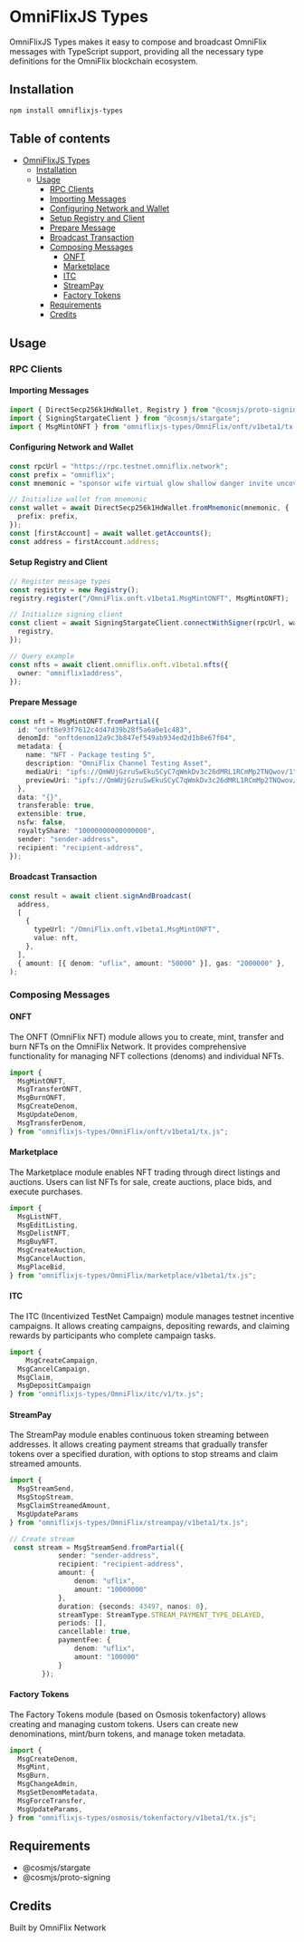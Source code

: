 # OmniFlixJS Types

OmniFlixJS Types makes it easy to compose and broadcast OmniFlix messages with
TypeScript support, providing all the necessary type definitions for the
OmniFlix blockchain ecosystem.

## Installation

```sh
npm install omniflixjs-types
```

## Table of contents

- [OmniFlixJS Types](#omniflixjs-types)
  - [Installation](#installation)
  - [Usage](#usage)
    - [RPC Clients](#rpc-clients)
    - [Importing Messages](#importing-messages)
    - [Configuring Network and Wallet](#configuring-network-and-wallet)
    - [Setup Registry and Client](#setup-registry-and-client)
    - [Prepare Message](#prepare-message)
    - [Broadcast Transaction](#broadcast-transaction)
    - [Composing Messages](#composing-messages)
      - [ONFT](#onft)
      - [Marketplace](#marketplace)
      - [ITC](#itc)
      - [StreamPay](#streampay)
      - [Factory Tokens](#factory-tokens)
    - [Requirements](#requirements)
    - [Credits](#credits)

## Usage

### RPC Clients

#### Importing Messages
```typescript
import { DirectSecp256k1HdWallet, Registry } from "@cosmjs/proto-signing";
import { SigningStargateClient } from "@cosmjs/stargate";
import { MsgMintONFT } from "omniflixjs-types/OmniFlix/onft/v1beta1/tx.js";
```

#### Configuring Network and Wallet
```typescript
const rpcUrl = "https://rpc.testnet.omniflix.network";
const prefix = "omniflix";
const mnemonic = "sponsor wife virtual glow shallow danger invite uncover salute guide toddler empty turtle seat people cruise high upon approve topple anxiety alley nose review";

// Initialize wallet from mnemonic
const wallet = await DirectSecp256k1HdWallet.fromMnemonic(mnemonic, {
  prefix: prefix,
});
const [firstAccount] = await wallet.getAccounts();
const address = firstAccount.address;
```

#### Setup Registry and Client
```typescript
// Register message types
const registry = new Registry();
registry.register("/OmniFlix.onft.v1beta1.MsgMintONFT", MsgMintONFT);

// Initialize signing client
const client = await SigningStargateClient.connectWithSigner(rpcUrl, wallet, {
  registry,
});

// Query example
const nfts = await client.omniflix.onft.v1beta1.nfts({
  owner: "omniflix1address",
});
```

#### Prepare Message
```typescript
const nft = MsgMintONFT.fromPartial({
  id: "onft8e93f7612c4d47d39b28f5a6a0e1c483",
  denomId: "onftdenom12a9c3b847ef549ab934ed2d1b8e67f04",
  metadata: {
    name: "NFT - Package testing 5",
    description: "OmniFlix Channel Testing Asset",
    mediaUri: "ipfs://QmWUjGzruSwEkuSCyC7qWmkDv3c26dMRL1RCmMp2TNQwov/1",
    previewUri: "ipfs://QmWUjGzruSwEkuSCyC7qWmkDv3c26dMRL1RCmMp2TNQwov/1",
  },
  data: "{}",
  transferable: true,
  extensible: true,
  nsfw: false,
  royaltyShare: "10000000000000000",
  sender: "sender-address",
  recipient: "recipient-address",
});
```

#### Broadcast Transaction
```typescript
const result = await client.signAndBroadcast(
  address,
  [
    {
      typeUrl: "/OmniFlix.onft.v1beta1.MsgMintONFT",
      value: nft,
    },
  ],
  { amount: [{ denom: "uflix", amount: "50000" }], gas: "2000000" },
);
```

### Composing Messages

#### ONFT
The ONFT (OmniFlix NFT) module allows you to create, mint, transfer and burn NFTs on the OmniFlix Network. It provides comprehensive functionality for managing NFT collections (denoms) and individual NFTs.

```typescript
import {
  MsgMintONFT,
  MsgTransferONFT,
  MsgBurnONFT,
  MsgCreateDenom,
  MsgUpdateDenom,
  MsgTransferDenom,
} from "omniflixjs-types/OmniFlix/onft/v1beta1/tx.js";
```

#### Marketplace
The Marketplace module enables NFT trading through direct listings and auctions. Users can list NFTs for sale, create auctions, place bids, and execute purchases.

```typescript
import {
  MsgListNFT,
  MsgEditListing,
  MsgDelistNFT,
  MsgBuyNFT,
  MsgCreateAuction,
  MsgCancelAuction,
  MsgPlaceBid,
} from "omniflixjs-types/OmniFlix/marketplace/v1beta1/tx.js";
```

#### ITC
The ITC (Incentivized TestNet Campaign) module manages testnet incentive campaigns. It allows creating campaigns, depositing rewards, and claiming rewards by participants who complete campaign tasks.

```typescript
import {
    MsgCreateCampaign,
  MsgCancelCampaign,
  MsgClaim,
  MsgDepositCampaign
} from "omniflixjs-types/OmniFlix/itc/v1/tx.js";
```

#### StreamPay
The StreamPay module enables continuous token streaming between addresses. It allows creating payment streams that gradually transfer tokens over a specified duration, with options to stop streams and claim streamed amounts.

```typescript
import {
  MsgStreamSend,
  MsgStopStream,
  MsgClaimStreamedAmount,
  MsgUpdateParams
} from "omniflixjs-types/OmniFlix/streampay/v1beta1/tx.js";

// Create stream
 const stream = MsgStreamSend.fromPartial({
            sender: "sender-address",
            recipient: "recipient-address",
            amount: {
                denom: "uflix",
                amount: "10000000"
            },
            duration: {seconds: 43497, nanos: 0},
            streamType: StreamType.STREAM_PAYMENT_TYPE_DELAYED,
            periods: [],
            cancellable: true,
            paymentFee: {
                denom: "uflix",
                amount: "100000"
            }
        });
```

#### Factory Tokens
The Factory Tokens module (based on Osmosis tokenfactory) allows creating and managing custom tokens. Users can create new denominations, mint/burn tokens, and manage token metadata.

```typescript
import {
  MsgCreateDenom,
  MsgMint,
  MsgBurn,
  MsgChangeAdmin,
  MsgSetDenomMetadata,
  MsgForceTransfer,
  MsgUpdateParams,
} from "omniflixjs-types/osmosis/tokenfactory/v1beta1/tx.js";
```

## Requirements

- @cosmjs/stargate
- @cosmjs/proto-signing

## Credits

Built by OmniFlix Network
